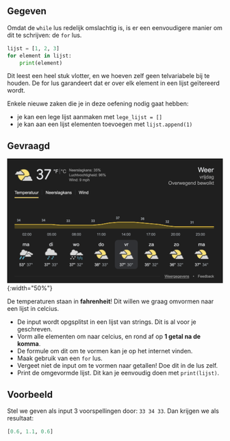 ## Gegeven

Omdat de `while` lus redelijk omslachtig is, is er een eenvoudigere manier om dit te schrijven: de `for` lus.

```python
lijst = [1, 2, 3]
for element in lijst:
    print(element)
```

Dit leest een heel stuk vlotter, en we hoeven zelf geen telvariabele bij te houden. De for lus garandeert dat er over elk element in een lijst geïtereerd wordt.

Enkele nieuwe zaken die je in deze oefening nodig gaat hebben:

- je kan een lege lijst aanmaken met `lege_lijst = []`
- je kan aan een lijst elementen toevoegen met `lijst.append(1)`

## Gevraagd

![Temperaturen](media/image.png){:width="50%"}

De temperaturen staan in **fahrenheit**! Dit willen we graag omvormen naar een lijst in celcius.

- De input wordt opgsplitst in een lijst van strings. Dit is al voor je geschreven.
- Vorm alle elementen om naar celcius, en rond af op **1 getal na de komma**.
- De formule om dit om te vormen kan je op het internet vinden.
- Maak gebruik van een `for` lus.
- Vergeet niet de input om te vormen naar getallen! Doe dit in de lus zelf.
- Print de omgevormde lijst. Dit kan je eenvoudig doen met `print(lijst)`.

 ## Voorbeeld

Stel we geven als input 3 voorspellingen door: `33 34 33`. Dan krijgen we als resultaat:
```python
[0.6, 1.1, 0.6]
```